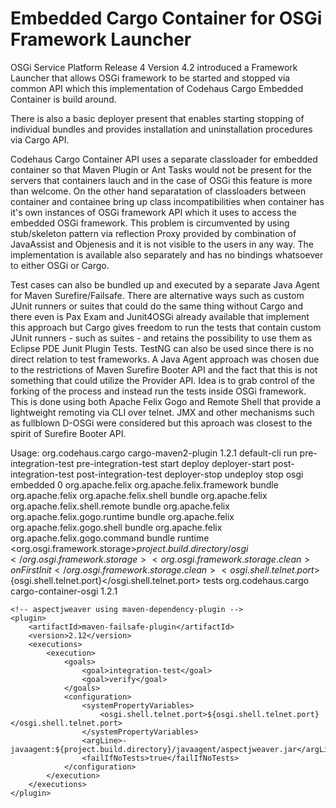 Embedded Cargo Container for OSGi Framework Launcher
====================================================

OSGi Service Platform Release 4 Version 4.2 introduced a Framework Launcher that 
allows OSGi framework to be started and stopped via common API which this implementation
of Codehaus Cargo Embedded Container is build around.

There is also a basic deployer present that enables starting stopping of individual bundles 
and provides installation and uninstallation procedures via Cargo API.

Codehaus Cargo Container API uses a separate classloader for embedded container so that 
Maven Plugin or Ant Tasks would not be present for the servers that containers lauch and
in the case of OSGi this feature is more than welcome. On the other hand separatation of 
classloaders between container and containee bring up class incompatibilities when container
has it's own instances of OSGi framework API which it uses to access the embedded OSGi 
framework. This problem is circumvented by using stub/skeleton pattern via reflection Proxy 
provided by combination of JavaAssist and Objenesis and it is not visible to the users 
in any way. The implementation is available also separately and has no bindings whatsoever 
to either OSGi or Cargo.

Test cases can also be bundled up and executed by a separate Java Agent for Maven Surefire/Failsafe. 
There are alternative ways such as custom JUnit runners or suites that could do the same 
thing without Cargo and there even is Pax Exam and Junit4OSGi already available that implement 
this approach but Cargo gives freedom to run the tests that contain custom JUnit runners - such
as suites - and retains the possibility to use them as Eclipse PDE Junit Plugin Tests. TestNG
can also be used since there is no direct relation to test frameworks. A Java Agent approach was
chosen due to the restrictions of Maven Surefire Booter API and the fact that this is not something
that could utilize the Provider API. Idea is to grab control of the forking of the process and 
instead run the tests inside OSGi framework. This is done using both Apache Felix Gogo and Remote 
Shell that provide a lightweight remoting via CLI over telnet. JMX and other mechanisms such as
fullblown D-OSGi were considered but this aproach was closest to the spirit of Surefire Booter API.

Usage:
	<!-- osgi.shell.telnet.port can be obtainer using build-helper-maven-plugin -->
	<plugin>
		<groupId>org.codehaus.cargo</groupId>
		<artifactId>cargo-maven2-plugin</artifactId>
		<version>1.2.1</version>
		<executions>
			<execution>
				<id>default-cli</id>
				<goals>
					<goal>run</goal>
				</goals>
			</execution>
			<execution>
				<id>pre-integration-test</id>
				<phase>pre-integration-test</phase>
				<goals>
					<goal>start</goal>
					<goal>deploy</goal>
					<goal>deployer-start</goal>
				</goals>
			</execution>
			<execution>
				<id>post-integration-test</id>
				<phase>post-integration-test</phase>
				<goals>
					<goal>deployer-stop</goal>
					<goal>undeploy</goal>
					<goal>stop</goal>
				</goals>
			</execution>
		</executions>
		<configuration>
			<container>
				<containerId>osgi</containerId>
				<type>embedded</type>
				<timeout>0</timeout>
				<dependencies>
					<dependency>
						<groupId>org.apache.felix</groupId>
						<artifactId>org.apache.felix.framework</artifactId>
						<type>bundle</type>
					</dependency>
				</dependencies>
				<deployables>
					<dependency>
						<groupId>org.apache.felix</groupId>
						<artifactId>org.apache.felix.shell</artifactId>
						<type>bundle</type>
					</dependency>
					<dependency>
						<groupId>org.apache.felix</groupId>
						<artifactId>org.apache.felix.shell.remote</artifactId>
						<type>bundle</type>
					</dependency>
					<deployable>
						<groupId>org.apache.felix</groupId>
						<artifactId>org.apache.felix.gogo.runtime</artifactId>
						<type>bundle</type>
					</deployable>
					<deployable>
						<groupId>org.apache.felix</groupId>
						<artifactId>org.apache.felix.gogo.shell</artifactId>
						<type>bundle</type>
					</deployable>
					<deployable>
						<groupId>org.apache.felix</groupId>
						<artifactId>org.apache.felix.gogo.command</artifactId>
						<type>bundle</type>
					</deployable>
				</deployables>
			</container>
			<configuration>
				<type>runtime</type>
				<properties>
					<org.osgi.framework.storage>${project.build.directory}/osgi</org.osgi.framework.storage>
					<org.osgi.framework.storage.clean>onFirstInit</org.osgi.framework.storage.clean>
					<osgi.shell.telnet.port>${osgi.shell.telnet.port}</osgi.shell.telnet.port>
				</properties>
				<deployables>
					<deployable />
					<deployable>
						<classifier>tests</classifier> 
					</deployable>
				</deployables>
			</configuration>
		</configuration>
		<dependencies>
			<dependency>
				<groupId>org.codehaus.cargo</groupId>
				<artifactId>cargo-container-osgi</artifactId>
				<version>1.2.1</version>
			</dependency>
		</dependencies>
	</plugin>

	<!-- aspectjweaver using maven-dependency-plugin -->
	<plugin>
		<artifactId>maven-failsafe-plugin</artifactId>
		<version>2.12</version>
		<executions>
			<execution>
				<goals>
					<goal>integration-test</goal>
					<goal>verify</goal>
				</goals>
				<configuration>
					<systemPropertyVariables>
						<osgi.shell.telnet.port>${osgi.shell.telnet.port}</osgi.shell.telnet.port>
					</systemPropertyVariables>
					<argLine>-javaagent:${project.build.directory}/javaagent/aspectjweaver.jar</argLine>
					<failIfNoTests>true</failIfNoTests>
				</configuration>
			</execution>
		</executions>
	</plugin>